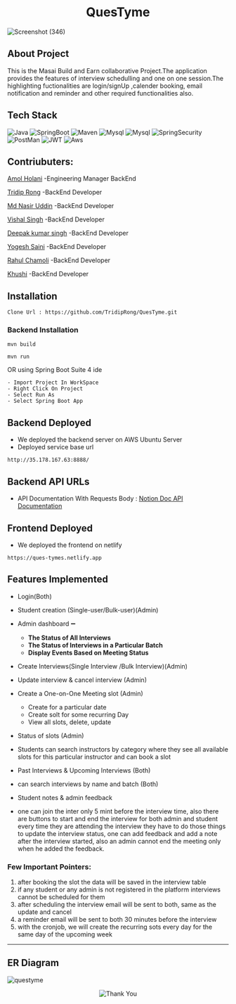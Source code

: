 # <h1 align="center"> QuesTyme</h1>

![Screenshot (346)](https://user-images.githubusercontent.com/92457968/232373394-2c2fd2e8-1652-4b6b-8db0-79fd147adbe2.png)


<h2>About Project</h2>
This is the Masai Build and Earn collaborative Project.The application provides the features of interview schedulling and one on one session.The highlighting fuctionalities are login/signUp ,calender booking, email notification and reminder and other required functionalities also.

## Tech Stack
![Java](https://img.shields.io/static/v1?label=&message=Java&color=brown&logo=java8&logoColor=FFFFFF)
![SpringBoot](https://img.shields.io/static/v1?label=&message=SpringBoot&color=green&logo=springboot&logoColor=FFFFFF)
![Maven](https://img.shields.io/static/v1?label=&message=Maven&color=brown&logo=apachemaven&logoColor=FFFFFF)
![Mysql](https://img.shields.io/static/v1?label=&message=Mysql&color=lightblue&logo=mysql&logoColor=black)
![Mysql](https://img.shields.io/static/v1?label=&message=Hibernate&color=darkblue&logo=Hibernate&logoColor=FFFFFF)
![SpringSecurity](https://img.shields.io/static/v1?label=&message=SpringSecurity&color=lightGreen&logo=springsecurity&logoColor=FFFFFF)
![PostMan](https://img.shields.io/static/v1?label=&message=PostMan&color=orange&logo=postman&logoColor=FFFFFF)
![JWT](https://img.shields.io/static/v1?label=&message=JWT&color=000000&logo=JSON%20web%20tokens&logoColor=white)
![Aws](https://img.shields.io/static/v1?label=&message=Amazon_AWS&colorFF9900&logo=amazonaws&logoColor=white)

<h2>Contriubuters:</h2>
<p><a href="https://github.com/amolholani">Amol Holani</a> -Engineering Manager BackEnd</p>
<p><a href="https://github.com/TridipRong">Tridip Rong</a> -BackEnd Developer</p>
<p><a href="https://github.com/mdnasirdmt">Md Nasir Uddin</a> -BackEnd Developer</p>
<p><a href="https://github.com/vishal9sep">Vishal Singh</a> -BackEnd Developer</p>
<p><a href="https://github.com/Dks-believer">Deepak kumar singh</a> -BackEnd Developer</p>
<p><a href="https://github.com/yogeshsaini21">Yogesh Saini</a> -BackEnd Developer</p> 
<p><a href="https://github.com/yogeshsaini21">Rahul Chamoli</a> -BackEnd Developer</p> 
<p><a href="https://github.com/yogeshsaini21">Khushi</a> -BackEnd Developer</p> 


## Installation
```
Clone Url : https://github.com/TridipRong/QuesTyme.git
```

### Backend Installation
```
mvn build
```
```
mvn run
```
OR using Spring Boot Suite 4 ide
```
- Import Project In WorkSpace
- Right Click On Project 
- Select Run As 
- Select Spring Boot App
```

## Backend Deployed
- We deployed the backend server on AWS Ubuntu Server
- Deployed service base url 
```
http://35.178.167.63:8888/
```
## Backend API URLs
- API Documentation With Requests Body : [Notion Doc API Documentation](https://night-curtain-9c1.notion.site/Masai-Builds-QuesTyme-APIs-1e5503ff2e4542e3994fbd9d53882d5b)

## Frontend Deployed 
- We deployed the frontend on netlify
```
https://ques-tymes.netlify.app
```


## Features Implemented
- Login(Both)
- Student creation (Single-user/Bulk-user)(Admin)
- Admin dashboard ➖
    - **The Status of All Interviews**
    - **The Status of Interviews in a Particular Batch**
    - **Display Events Based on Meeting Status**
- Create Interviews(Single Interview /Bulk Interview)(Admin)
- Update interview & cancel interview (Admin)
- Create a One-on-One Meeting slot (Admin)
    - Create for a particular date
    - Create solt for some recurring Day
    - View all slots, delete, update
- Status of slots (Admin)
- Students can search instructors by category where they see all available slots for this particular instructor and can book a slot
- Past Interviews & Upcoming Interviews (Both)
- can search interviews by name and batch (Both)
- Student notes & admin feedback

- one can join the inter only 5 mint before the interview time, also there are buttons to start and end the interview for both admin and student every time they are attending the interview they have to do those things to update the interview status, one can add feedback and add a note after the interview started, also an admin cannot end the meeting only when he added the feedback.

### Few Important Pointers:

 

1. after booking the slot the data will be saved in the interview table 
2. if any student or any admin is not registered in the platform interviews cannot be scheduled for them
3. after scheduling the interview email will be sent to both, same as the update and cancel
4. a reminder email will be sent to both 30 minutes before the interview
5. with the cronjob, we will create the recurring sots every day for the same day of the upcoming week

<hr>

## ER Diagram
![questyme](https://user-images.githubusercontent.com/59462773/235342342-1ec5a907-7746-4487-b057-86f60cdeb95b.png)

<p align="center">
  <img src="https://user-images.githubusercontent.com/59462773/224557904-419bda68-dc7c-4b0f-b484-71ac1342e0a7.png" alt="Thank You">
</p>

